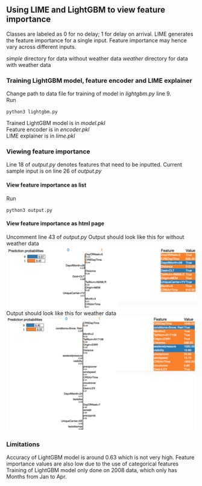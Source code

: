 ## Using LIME and LightGBM to view feature importance

Classes are labeled as 0 for no delay; 1 for delay on arrival.
LIME generates the feature importance for a single input.
Feature importance may hence vary across different inputs.

*simple* directory for data without weather data
*weather* directory for data with weather data

### Training LightGBM model, feature encoder and LIME explainer
Change path to data file for training of model in *lightgbm.py* line 9. <br>
Run
```
python3 lightgbm.py
```
Trained LightGBM model is in *model.pkl* <br>
Feature encoder is in *encoder.pkl* <br>
LIME explainer is in *lime.pkl*

### Viewing feature importance

Line 18 of *output.py* denotes features that need to be inputted.
Current sample input is on line 26 of *output.py*

#### View feature importance as list
Run 
```
python3 output.py
```

#### View feature importance as html page
Uncomment line 43 of *output.py*
Output should look like this for without weather data ![](./simple/sample_plot.png)
Output should look like this for weather data ![](./weather/sample_plot.png)

### Limitations
Accuracy of LightGBM model is around 0.63 which is not very high.
Feature importance values are also low due to the use of categorical features
Training of LightGBM model only done on 2008 data, which only has Months from Jan to Apr.
